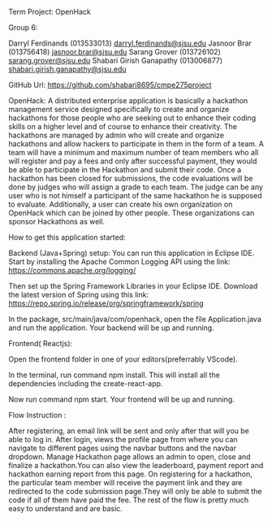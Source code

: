 Term Project: OpenHack

Group 6:

Darryl Ferdinands (013533013) <darryl.ferdinands@sjsu.edu>
Jasnoor Brar (013756418) <jasnoor.brar@sjsu.edu>
Sarang Grover (013726102) <sarang.grover@sjsu.edu>
Shabari Girish Ganapathy (013006877) <shabari.girish.ganapathy@sjsu.edu>

GitHub Url: https://github.com/shabari8695/cmpe275project


OpenHack: A distributed enterprise application is basically a hackathon management service designed specifically to 
create and organize hackathons for those people who are seeking out to enhance their coding skills on a higher level 
and of course to enhance their creativity. The hackathons are managed by admin who will create and organize hackathons 
and allow hackers to participate in them in the form of a team. A team will have a minimum and maximum number of team 
members who all will register and pay a fees and only after successful payment, they would be able to participate in the 
Hackathon and submit their code. Once a hackathon has been closed for submissions, the code evaluations will be done by 
judges who will assign a grade to each team. The judge can be any user who is not himself a participant of the same 
hackathon he is supposed to evaluate. Additionally, a user can create his own organization on OpenHack which can be 
joined by other people. These organizations can sponsor Hackathons as well.


How to get this application started:

Backend (Java+Spring) setup:
You can run this application in Eclipse IDE. Start by installing the Apache Common Logging API using the 
link: https://commons.apache.org/logging/

Then set up the Spring Framework Libraries in your Eclipse IDE. Download the latest version of Spring using this 
link: https://repo.spring.io/release/org/springframework/spring

In the package, src/main/java/com/openhack, open the file Application.java and run the application. Your backend will 
be up and running.


Frontend( Reactjs):

Open the frontend folder in one of your editors(preferrably VScode).


In the terminal, run command npm install. This will install all the dependencies including the create-react-app.

Now run command npm start. Your frontend will be up and running.

Flow Instruction : 

After registering, an email link will be sent and only after that will you be able to log in.
After login, views the profile page from where you can navigate to different pages using the navbar buttons and the navbar dropdown.
Manage Hackathon page allows an admin to open, close and finalize a hackathon.You can also view the leaderboard, payment report and hackathon earning report from this page.
On registering for a hackathon, the particular team member will receive the payment link and they are redirected to the code submission page.They will only be able to submit the code if all of them have paid the fee.
The rest of the flow is pretty much easy to understand and are basic.
